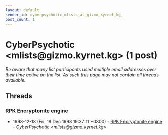 ```yaml
---
layout: default
sender_id: cyberpsychotic_mlists_at_gizmo_kyrnet_kg_
post_count: 1
---
```


# CyberPsychotic <mlists<span>@</span>gizmo.kyrnet.kg> (1 post)

_Be aware that many list participants used multiple email addresses over their time active on the list. As such this page may not contain all threads available._

## Threads

### RPK Encryptonite engine
+ 1998-12-18 (Fri, 18 Dec 1998 19:37:11 +0800) - [RPK Encryptonite engine](/archive/1998/12/fe51f6a523f980179db987e4a8f18ae3566968f340f20244bd23404871ecb662) - _CyberPsychotic \<mlists@gizmo.kyrnet.kg\>_

